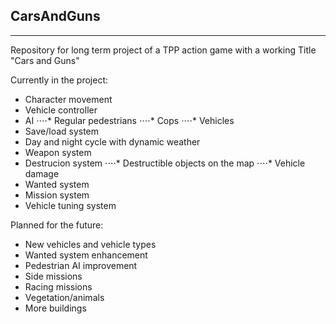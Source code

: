 ## CarsAndGuns
***
Repository for long term project of a TPP action game with a working Title "Cars and Guns"

Currently in the project:
* Character movement
* Vehicle controller
* AI
⋅⋅⋅⋅* Regular pedestrians
⋅⋅⋅⋅* Cops
⋅⋅⋅⋅* Vehicles
* Save/load system
* Day and night cycle with dynamic weather
* Weapon system
* Destrucion system
⋅⋅⋅⋅* Destructible objects on the map
⋅⋅⋅⋅* Vehicle damage
* Wanted system
* Mission system
* Vehicle tuning system

Planned for the future:
* New vehicles and vehicle types
* Wanted system enhancement
* Pedestrian AI improvement
* Side missions
* Racing missions
* Vegetation/animals
* More buildings